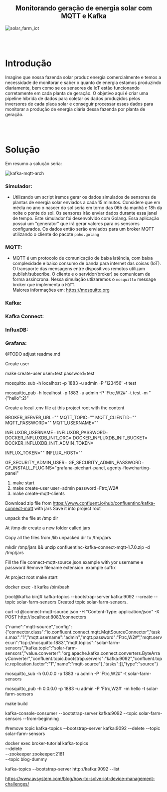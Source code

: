 ## <center>Monitorando geração de energia solar com MQTT e Kafka</center>



![solar_farm_iot](https://github.com/leosimoesp/solar-iot-mqtt-kafka/assets/7965954/32b042d3-d51a-45fa-badf-8ed669f3ba46)

</br>
</br>

# Introdução
Imagine que nossa fazenda solar produz energia comercialmente e temos a necessidade de monitorar e saber o quanto de energia estamos produzindo diariamente, bem como se os sensores de IoT estão funcionando corretamente em cada planta de geração.
O objetivo aqui é criar uma pipeline híbrida de dados para coletar os dados produzidos pelos inversores de cada placa solar e conseguir processar esses dados para monitorar a produção de energia diária dessa fazenda por planta de geração.

</br>
</br>

# Solução

Em resumo a solução seria:

![kafka-mqtt-arch](https://github.com/leosimoesp/solar-iot-mqtt-kafka/assets/7965954/1424a398-ba32-4824-82d4-bb540d62f0d6)

### Simulador: 

- Utilizando um script iremos gerar os dados simulados de sensores de plantas de energia solar enviados a cada 15 minutos. Considere que em média no ano o nascer do sol seria em torno das 06h da manhã e 18h da noite o ponte do sol. Os sensores irão enviar dados durante essa janel de tempo.
Este simulador foi desenvolvido com Golang. Essa aplicação possui um "generator" que irá gerar valores para os sensores configurados.
Os dados então serão enviados para um broker MQTT utilizando o cliente do pacote `paho.golang`

### MQTT: 

- MQTT é um protocolo de comunicação de baixa latência, com baixa complexidade e baixo consumo de banda para internet das coisas (IoT).
O transporte das mensagens entre dispositivos remotos utilizam publish/subscribe. O cliente e o servidor(broker) se comunicam de forma assíncrona.
Nessa simulação utlizaremos o `mosquitto` message broker que implementa o `MQTT`. </br> Maiores informações em: https://mosquitto.org

### Kafka: 


### Kafka Connect:


### InfluxDB:


### Grafana:


@TODO adjust readme.md

Create user

make create-user user=test password=test

mosquitto_sub -h localhost -p 1883 -u admin -P '123456' -t test

mosquitto_pub -h localhost -p 1883 -u admin -P 'Ftrc,W2#' -t test -m "{"hello":2}"

Create a local .env file at this project root with the content

BROKER_SERVER_URL=""
MQTT_TOPIC=""
MQTT_CLIENTID=""
MQTT_PASSWORD=""
MQTT_USERNAME=""

INFLUXDB_USERNAME=
INFLUXDB_PASSWORD=
DOCKER_INFLUXDB_INIT_ORG=
DOCKER_INFLUXDB_INIT_BUCKET=
DOCKER_INFLUXDB_INIT_ADMIN_TOKEN=

INFLUX_TOKEN=""
INFLUX_HOST=""

GF_SECURITY_ADMIN_USER=
GF_SECURITY_ADMIN_PASSWORD=
GF_INSTALL_PLUGINS="grafana-piechart-panel, agenty-flowcharting-panel"

1. make start
2. make create-user user=admin password=Ftrc,W2#
3. make create-mqtt-clients

Download zip file from https://www.confluent.io/hub/confluentinc/kafka-connect-mqtt with jars
Save it into project root

unpack the file at /tmp dir

At /tmp dir create a new folder called jars

Copy all the files from /lib unpacked dir to /tmp/jars

mkdir /tmp/jars && unzip confluentinc-kafka-connect-mqtt-1.7.0.zip -d /tmp/jars

Fill the file connect-mqtt-source.json.example with yor username e password
Remove filename extension .example suffix

At project root make start

docker exec -it kafka /bin/bash

[root@kafka bin]# kafka-topics --bootstrap-server kafka:9092 --create --topic solar-farm-sensors
Created topic solar-farm-sensors.

curl -d @connect-mqtt-source.json -H "Content-Type: application/json" -X POST http://localhost:8083/connectors

{"name":"mqtt-source","config":{"connector.class":"io.confluent.connect.mqtt.MqttSourceConnector","tasks.max":"1","mqtt.username":"admin","mqtt.password":"Ftrc,W2#","mqtt.server.uri":"tcp://mosquitto:1883","mqtt.topics":"solar-farm-sensors","kafka.topic":"solar-farm-sensors","value.converter":"org.apache.kafka.connect.converters.ByteArrayConverter","confluent.topic.bootstrap.servers":"kafka:9092","confluent.topic.replication.factor":"1","name":"mqtt-source"},"tasks":[],"type":"source"}

mosquitto_sub -h 0.0.0.0 -p 1883 -u admin -P 'Ftrc,W2#' -t solar-farm-sensors

mosquitto_pub -h 0.0.0.0 -p 1883 -u admin -P 'Ftrc,W2#' -m hello -t solar-farm-sensors

make build

kafka-console-consumer --bootstrap-server kafka:9092 --topic solar-farm-sensors --from-beginning

#remove topic
kafka-topics --bootstrap-server kafka:9092 --delete --topic solar-farm-sensors

docker exec broker-tutorial kafka-topics \
 --delete \
 --zookeeper zookeeper:2181 \
 --topic blog-dummy

kafka-topics --bootstrap-server http://kafka:9092 --list

https://www.avsystem.com/blog/how-to-solve-iot-device-management-challenges/